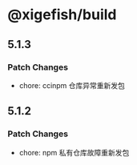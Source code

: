 # @xigefish/build

## 5.1.3

### Patch Changes

- chore: ccinpm 仓库异常重新发包

## 5.1.2

### Patch Changes

- chore: npm 私有仓库故障重新发包
